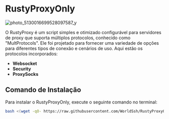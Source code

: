# RustyProxyOnly
![photo_5130016699528097587_y](https://github.com/user-attachments/assets/1f756d07-8923-460a-858f-7d581db247a1)


O RustyProxy é um script simples e otimizado configurável para servidores de proxy que suporta múltiplos protocolos, conhecido como "MultProtocols".
Ele foi projetado para fornecer uma variedade de opções para diferentes tipos de conexão e cenários de uso. Aqui estão os protocolos incorporados:
- **Websocket**
- **Security**
- **ProxySocks**


## Comando de Instalação

Para instalar o RustyProxyOnly, execute o seguinte comando no terminal:

```bash
bash <(wget -qO- https://raw.githubusercontent.com/WorldSsh/RustyProxyOnly/refs/heads/main/install.sh)
```
